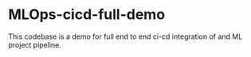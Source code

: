 # MLOps-cicd-full-demo
This codebase is a demo for full end to end ci-cd integration of and ML project pipeline.
